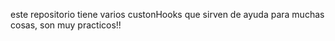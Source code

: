 este repositorio tiene varios custonHooks que sirven de ayuda para muchas cosas, son muy practicos!!